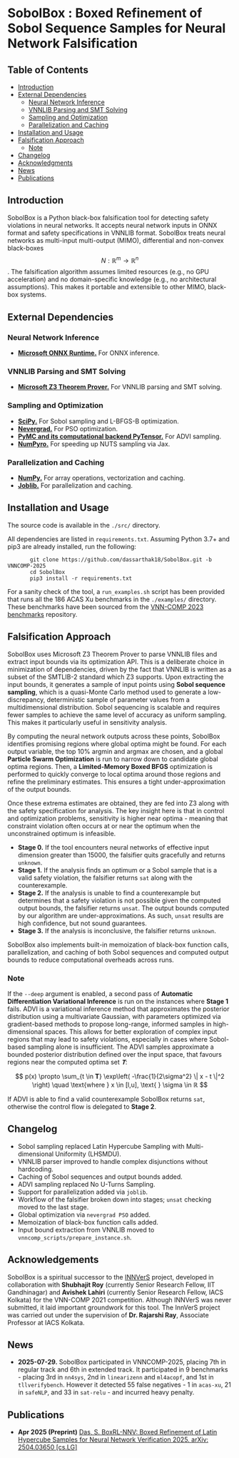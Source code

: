 # SobolBox : Boxed Refinement of Sobol Sequence Samples for Neural Network Falsification

## Table of Contents

- [Introduction](#introduction)
- [External Dependencies](#external-dependencies)
  - [Neural Network Inference](#neural-network-inference)
  - [VNNLIB Parsing and SMT Solving](#vnnlib-parsing-and-smt-solving)
  - [Sampling and Optimization](#sampling-and-optimization)
  - [Parallelization and Caching](#parallelization-and-caching)
- [Installation and Usage](#installation-and-usage)
- [Falsification Approach](#falsification-approach)
  - [Note](#note)
- [Changelog](#changelog)
- [Acknowledgments](#acknowledgements)
- [News](#news)
- [Publications](#publications)

## Introduction

SobolBox is a Python black-box falsification tool for detecting safety violations in neural networks. It accepts neural network inputs in ONNX format and safety specifications in VNNLIB format. SobolBox treats neural networks as multi-input multi-output (MIMO), differential and non-convex black-boxes $$N: ℝ^m \rightarrow ℝ^n$$. The falsification algorithm assumes limited resources (e.g., no GPU acceleration) and no domain-specific knowledge (e.g., no architectural assumptions). This makes it portable and extensible to other MIMO, black-box systems.

## External Dependencies

### Neural Network Inference

* [**Microsoft ONNX Runtime.**](https://onnxruntime.ai/) For ONNX inference.

### VNNLIB Parsing and SMT Solving

* [**Microsoft Z3 Theorem Prover.**](https://github.com/Z3Prover/z3) For VNNLIB parsing and SMT solving.

### Sampling and Optimization

* [**SciPy.**](https://scipy.org/) For Sobol sampling and L-BFGS-B optimization.
* [**Nevergrad.**](https://facebookresearch.github.io/nevergrad/) For PSO optimization.
* [**PyMC and its computational backend PyTensor.**](https://www.pymc.io/welcome.html) For ADVI sampling.
* [**NumPyro.**](https://num.pyro.ai/en/latest/index.html#introductory-tutorials) For speeding up NUTS sampling via Jax.

### Parallelization and Caching

* [**NumPy.**](https://numpy.org/) For array operations, vectorization and caching.
* [**Joblib.**](https://joblib.readthedocs.io/en/stable/) For parallelization and caching.

## Installation and Usage

The source code is available in the ``./src/`` directory.

All dependencies are listed in ``requirements.txt``. Assuming Python 3.7+ and pip3 are already installed, run the following:

 ```shell
        git clone https://github.com/dassarthak18/SobolBox.git -b VNNCOMP-2025
        cd SobolBox
        pip3 install -r requirements.txt
  ```
For a sanity check of the tool, a ``run_examples.sh`` script has been provided that runs all the 186 ACAS Xu benchmarks in the ``./examples/`` directory. These benchmarks have been sourced from the [VNN-COMP 2023 benchmarks](https://github.com/ChristopherBrix/vnncomp2023_benchmarks) repository.

## Falsification Approach

SobolBox uses Microsoft Z3 Theorem Prover to parse VNNLIB files and extract input bounds via its optimization API. This is a deliberate choice in minimization of dependencies, driven by the fact that VNNLIB is written as a subset of the SMTLIB-2 standard which Z3 supports. Upon extracting the input bounds, it generates a sample of input points using **Sobol sequence sampling**, which is a quasi-Monte Carlo method used to generate a low-discrepancy, deterministic sample of parameter values from a multidimensional distribution. Sobol sequencing is scalable and requires fewer samples to achieve the same level of accuracy as uniform sampling. This makes it particularly useful in sensitivity analysis.

By computing the neural network outputs across these points, SobolBox identifies promising regions where global optima might be found. For each output variable, the top 10% argmin and argmax are chosen, and a global **Particle Swarm Optimization** is run to narrow down to candidate global optima regions. Then, a **Limited-Memory Boxed BFGS** optimization is performed to quickly converge to local optima around those regions and refine the preliminary estimates. This ensures a tight under-approximation of the output bounds.

Once these extrema estimates are obtained, they are fed into Z3 along with the safety specification for analysis. The key insight here is that in control and optimization problems, sensitivity is higher near optima - meaning that constraint violation often occurs at or near the optimum when the unconstrained optimum is infeasible. 

* **Stage 0.** If the tool encounters neural networks of effective input dimension greater than 15000, the falsifier quits gracefully and returns ``unknown``.
* **Stage 1.** If the analysis finds an optimum or a Sobol sample that is a valid safety violation, the falsifier returns ``sat`` along with the counterexample.
* **Stage 2.** If the analysis is unable to find a counterexample but determines that a safety violation is not possible given the computed output bounds, the falsifier returns ``unsat``. The output bounds computed by our algorithm are under-approximations. As such, ``unsat`` results are high confidence, but not sound guarantees.
* **Stage 3.** If the analysis is inconclusive, the falsifier returns ``unknown``.

SobolBox also implements built-in memoization of black-box function calls, parallelization, and caching of both Sobol sequences and computed output bounds to reduce computational overheads across runs.

### Note

If the ``--deep`` argument is enabled, a second pass of **Automatic Differentiation Variational Inference** is run on the instances where **Stage 1** fails. ADVI is a variational inference method that approximates the posterior distribution using a multivariate Gaussian, with parameters optimized via gradient-based methods to propose long-range, informed samples in high-dimensional spaces. This allows for better exploration of complex input regions that may lead to safety violations, especially in cases where Sobol-based sampling alone is insufficient. The ADVI samples approximate a bounded posterior distribution defined over the input space, that favours regions near the computed optima set $𝐓$:

$$
p(x) \propto \sum_{t \in 𝐓} \exp\left( -\frac{1}{2\sigma^2} \| x - t \|^2 \right)
\quad \text{where } x \in [l,u], \text{ } \sigma \in ℝ
$$

If ADVI is able to find a valid counterexample SobolBox returns ``sat``, otherwise the control flow is delegated to **Stage 2**.

## Changelog

*  Sobol sampling replaced Latin Hypercube Sampling with Multi-dimensional Uniformity (LHSMDU).
*  VNNLIB parser improved to handle complex disjunctions without hardcoding.
*  Caching of Sobol sequences and output bounds added.
*  ADVI sampling replaced No U-Turns Sampling.
*  Support for parallelization added via ``joblib``.
*  Workflow of the falsifier broken down into stages; ``unsat`` checking moved to the last stage.
*  Global optimization via ``nevergrad PSO`` added.
*  Memoization of black-box function calls added.
*  Input bound extraction from VNNLIB moved to ``vnncomp_scripts/prepare_instance.sh``.

## Acknowledgements

SobolBox is a spiritual successor to the [INNVerS](https://github.com/iacs-csu-2020/INNVerS) project, developed in collaboration with **Shubhajit Roy** (currently Senior Research Fellow, IIT Gandhinagar) and **Avishek Lahiri** (currently Senior Research Fellow, IACS Kolkata) for the VNN-COMP 2021 competition. Although INNVerS was never submitted, it laid important groundwork for this tool. The InnVerS project was carried out under the supervision of **Dr. Rajarshi Ray**, Associate Professor at IACS Kolkata.

## News

* **2025-07-29.** SobolBox participated in VNNCOMP-2025, placing 7th in regular track and 6th in extended track. It participated in 9 benchmarks - placing 3rd in ``nn4sys``, 2nd in ``linearizenn`` and ``ml4acopf``, and 1st in ``tllverifybench``. However it detected 55 false negatives - 1 in ``acas-xu``, 21 in ``safeNLP``, and 33 in ``sat-relu`` - and incurred heavy penalty.

## Publications

* **Apr 2025 (Preprint)** [Das, S. BoxRL-NNV: Boxed Refinement of Latin Hypercube Samples for Neural Network Verification 2025. arXiv: 2504.03650 [cs.LG]](https://arxiv.org/abs/2504.03650)
